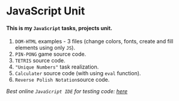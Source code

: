 # JavaScript Unit

#### This is my `JavaScript` tasks, projects unit.

1. `DOM-HTML` examples - 3 files (change colors, fonts, create and fill elements using only `JS`).
2. `PIN-PONG` game source code.
3. `TETRIS` source code.
4. `"Unique Numbers"` task realization.
5. `Calculater` source code (with using `eval` function).
6. `Reverse Polish Notation`source code. 

*Best online `JavaScript IDE` for testing code: [here](https://jsfiddle.net/)*
